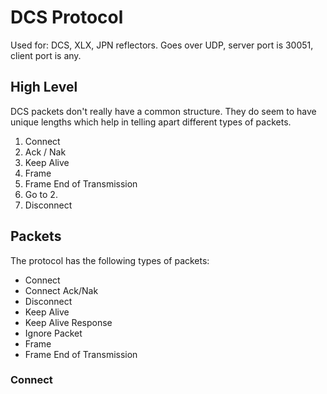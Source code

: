 # DCS Protocol

Used for: DCS, XLX, JPN reflectors. Goes over UDP, server port is 30051, client port is any.

## High Level

DCS packets don't really have a common structure. They do seem to have unique lengths which help in telling apart different types of packets.

1. Connect
2. Ack / Nak
3. Keep Alive
4. Frame
5. Frame End of Transmission
6. Go to 2.
7. Disconnect

## Packets
The protocol has the following types of packets:

- Connect
- Connect Ack/Nak
- Disconnect
- Keep Alive
- Keep Alive Response
- Ignore Packet
- Frame
- Frame End of Transmission

### Connect